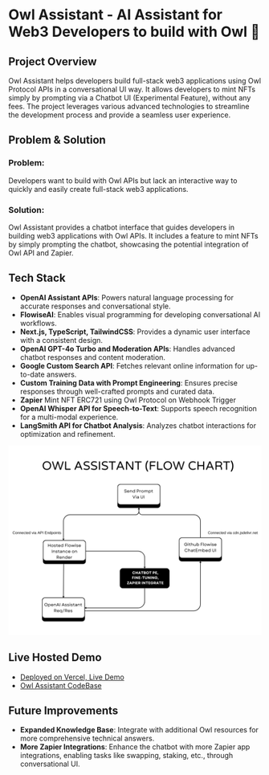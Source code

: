# Owl Assistant -  AI Assistant for Web3 Developers to build with Owl 🤖

## Project Overview
Owl Assistant helps developers build full-stack web3 applications using Owl Protocol APIs in a conversational UI way. It allows developers to mint NFTs simply by prompting via a Chatbot UI (Experimental Feature), without any fees. The project leverages various advanced technologies to streamline the development process and provide a seamless user experience.

## Problem & Solution
### Problem:
Developers want to build with Owl APIs but lack an interactive way to quickly and easily create full-stack web3 applications.

### Solution:
Owl Assistant provides a chatbot interface that guides developers in building web3 applications with Owl APIs. It includes a feature to mint NFTs by simply prompting the chatbot, showcasing the potential integration of Owl API and Zapier.

## Tech Stack
- **OpenAI Assistant APIs**: Powers natural language processing for accurate responses and conversational style.
- **FlowiseAI**: Enables visual programming for developing conversational AI workflows.
- **Next.js, TypeScript, TailwindCSS**: Provides a dynamic user interface with a consistent design.
- **OpenAI GPT-4o Turbo and Moderation APIs**: Handles advanced chatbot responses and content moderation.
- **Google Custom Search API**: Fetches relevant online information for up-to-date answers.
- **Custom Training Data with Prompt Engineering**: Ensures precise responses through well-crafted prompts and curated data.
- **Zapier** Mint NFT ERC721 using Owl Protocol on Webhook Trigger
- **OpenAI Whisper API for Speech-to-Text**: Supports speech recognition for a multi-modal experience.
- **LangSmith API for Chatbot Analysis**: Analyzes chatbot interactions for optimization and refinement.

![Owl Assistant](./public/Owl%20Assistant.png)

## Live Hosted Demo
- [Deployed on Vercel, Live Demo](https://owlgpt.vercel.app/)
- [Owl Assistant CodeBase](https://github.com/AsharibAli/Owl-Assistant)

## Future Improvements
- **Expanded Knowledge Base**: Integrate with additional Owl resources for more comprehensive technical answers.
- **More Zapier Integrations**: Enhance the chatbot with more Zapier app integrations, enabling tasks like swapping, staking, etc., through conversational UI.